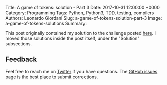 Title: A game of tokens: solution - Part 3
Date: 2017-10-31 12:00:00 +0000
Category: Programming
Tags: Python, Python3, TDD, testing, compilers
Authors: Leonardo Giordani
Slug: a-game-of-tokens-solution-part-3
Image: a-game-of-tokens-solutions
Summary:

This post originally contained my solution to the challenge posted [here]({filename}a-game-of-tokens-write-an-interpreter-in-python-with-tdd-part-3.markdown). I moved those solutions inside the post itself, under the "Solution" subsections.

## Feedback

Feel free to reach me on [Twitter](https://twitter.com/thedigicat) if you have questions. The [GitHub issues](https://github.com/TheDigitalCatOnline/thedigitalcatonline.github.com/issues) page is the best place to submit corrections.
